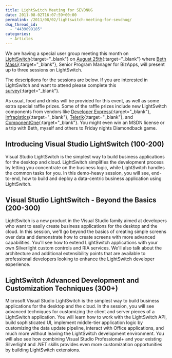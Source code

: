 ```yaml
---
title: LightSwitch Meeting for SEVDNUG
date: 2011-08-02T16:07:59+00:00
permalink: /2011/08/02/lightswitch-meeting-for-sevdnug/
dsq_thread_id:
  - "4439099185"
categories:
  - Articles
---
```

We are having a special user group meeting this month on [LightSwitch](http://msdn.microsoft.com/en-us/lightswitch?WT.mc_id=DOP-MVP-4024623){:target="_blank"} on [August 25th](http://sevdnug.org/Events/All/SEVDNUG_August_2011_Meeting_-_LightSwitch.aspx){:target="_blank"} where [Beth Massi](http://blogs.msdn.com/b/bethmassi/){:target="_blank"}, Senior Program Manager for BizApps, will present up to three sessions on LightSwitch.

The descriptions for the sessions are below. If you are interested in LightSwitch and want to attend please complete this [survey](http://www.esurveyspro.com/Survey.aspx?id=b8813313-91f2-452e-8e38-dc8f537ed363){:target="_blank"}.  

As usual, food and drinks will be provided for this event, as well as some extra special raffle prizes.  Some of the raffle prizes include new LightSwitch components from vendors like [Developer Express](http://devexpress.com){:target="_blank"}, [Infragistics](http://www.infragistics.com){:target="_blank"}, [Telerik](http://www.telerik.com){:target="_blank"}, and [ComponentOne](http://www.componentone.com){:target="_blank"}.  You might even win an MSDN license or a trip with Beth, myself and others to Friday nights Diamondback game.  

## Introducing Visual Studio LightSwitch (100-200)

Visual Studio LightSwitch is the simplest way to build business applications for the desktop and cloud. LightSwitch simplifies the development process by letting you concentrate on the business logic, while LightSwitch handles the common tasks for you. In this demo-heavy session, you will see, end-to-end, how to build and deploy a data-centric business application using LightSwitch.

## Visual Studio LightSwitch - Beyond the Basics (200-300)

LightSwitch is a new product in the Visual Studio family aimed at developers who want to easily create business applications for the desktop and the cloud. In this session, we'll go beyond the basics of creating simple screens over data and demonstrate how to create screens with more advanced capabilities. You'll see how to extend LightSwitch applications with your own Silverlight custom controls and RIA services. We'll also talk about the architecture and additional extensibility points that are available to professional developers looking to enhance the LightSwitch developer experience.

## LightSwitch Advanced Development and Customization Techniques (300+)

Microsoft Visual Studio LightSwitch is the simplest way to build business applications for the desktop and the cloud. In the session, you will see advanced techniques for customizing the client and server pieces of a LightSwitch application. You will learn how to work with the LightSwitch API, build sophisticated UI, implement middle-tier application logic by customizing the data update pipeline, interact with Office applications, and much more without leaving the LightSwitch development environment. You will also see how combining Visual Studio Professional+ and your existing Silverlight and .NET skills provides even more customization opportunities by building LightSwitch extensions.
